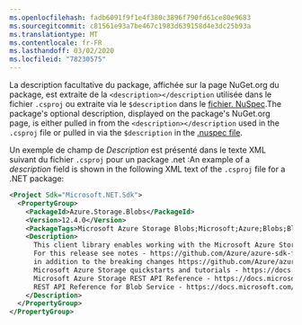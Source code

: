 ```yaml
---
ms.openlocfilehash: fadb6091f9f1e4f380c3896f790fd61ce80e9683
ms.sourcegitcommit: c81561e93a7be467c1983d639158d4e3dc25b93a
ms.translationtype: MT
ms.contentlocale: fr-FR
ms.lasthandoff: 03/02/2020
ms.locfileid: "78230575"
---
```

<span data-ttu-id="bce0d-101">La description facultative du package, affichée sur la page NuGet.org du package, est extraite de la `<description></description` utilisée dans le fichier `.csproj` ou extraite via le `$description` dans le [fichier. NuSpec](../../reference/nuspec.md).</span><span class="sxs-lookup"><span data-stu-id="bce0d-101">The package's optional description, displayed on the package's NuGet.org page, is either pulled in from the `<description></description` used in the `.csproj` file or pulled in via the `$description` in the [.nuspec file](../../reference/nuspec.md).</span></span>

<span data-ttu-id="bce0d-102">Un exemple de champ de _Description_ est présenté dans le texte XML suivant du fichier `.csproj` pour un package .net :</span><span class="sxs-lookup"><span data-stu-id="bce0d-102">An example of a _description_ field is shown in the following XML text of the `.csproj` file for a .NET package:</span></span>

```xml
<Project Sdk="Microsoft.NET.Sdk">
  <PropertyGroup>
    <PackageId>Azure.Storage.Blobs</PackageId>
    <Version>12.4.0</Version>
    <PackageTags>Microsoft Azure Storage Blobs;Microsoft;Azure;Blobs;Blob;Storage;StorageScalable</PackageTags>
    <Description>
      This client library enables working with the Microsoft Azure Storage Blob service for storing binary and text data.
      For this release see notes - https://github.com/Azure/azure-sdk-for-net/blob/master/sdk/storage/Azure.Storage.Blobs/README.md and https://github.com/Azure/azure-sdk-for-net/blob/master/sdk/storage/Azure.Storage.Blobs/CHANGELOG.md
      in addition to the breaking changes https://github.com/Azure/azure-sdk-for-net/blob/master/sdk/storage/Azure.Storage.Blobs/BreakingChanges.txt
      Microsoft Azure Storage quickstarts and tutorials - https://docs.microsoft.com/en-us/azure/storage/
      Microsoft Azure Storage REST API Reference - https://docs.microsoft.com/en-us/rest/api/storageservices/
      REST API Reference for Blob Service - https://docs.microsoft.com/en-us/rest/api/storageservices/blob-service-rest-api
    </Description>
  </PropertyGroup>
</PropertyGroup>
```
